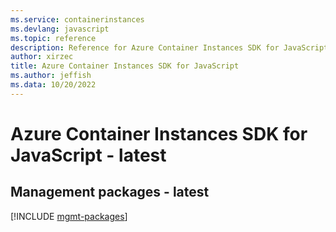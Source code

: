 ```yaml
---
ms.service: containerinstances
ms.devlang: javascript
ms.topic: reference
description: Reference for Azure Container Instances SDK for JavaScript
author: xirzec
title: Azure Container Instances SDK for JavaScript
ms.author: jeffish
ms.data: 10/20/2022
---
```

# Azure Container Instances SDK for JavaScript - latest

## Management packages - latest
[!INCLUDE [mgmt-packages](container-instances-mgmt-index.md)]